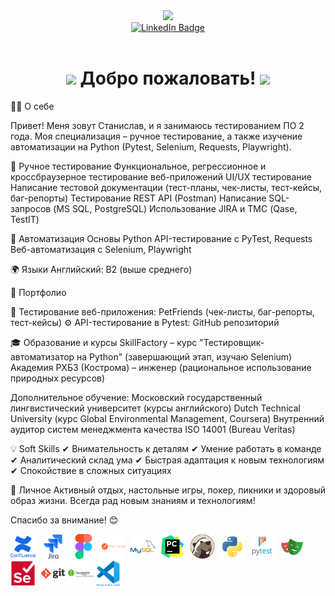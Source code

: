 <div id="header" align="center">
  <img src="https://i.giphy.com/media/v1.Y2lkPTc5MGI3NjExb3R3ODl0YmFrNmJhNXhwNmp5aXM1eHV0MTB0eTZpanIzZjFxejJxbCZlcD12MV9pbnRlcm5hbF9naWZfYnlfaWQmY3Q9Zw/l41lOKyKOS89YyJfq/giphy.gif"/>
</div>

<div id="badges" align="center">
  <a href="https://www.linkedin.com/in/stanislav-petrov-777632246/">
    <img src="https://img.shields.io/badge/LinkedIn-blue?style=for-the-badge&logo=linkedin&logoColor=white" alt="LinkedIn Badge"/>
  </a>
</div>

<div id="badges" align="center">
  <img src="https://komarev.com/ghpvc/?username=StanPetr&style=flat-square&color=blue" alt=""/>
</div>

<div align="center">
<h1>
  <img src="https://media.giphy.com/media/hvRJCLFzcasrR4ia7z/giphy.gif" width="30px"/>
  Добро пожаловать!
  <img src="https://media.giphy.com/media/hvRJCLFzcasrR4ia7z/giphy.gif" width="30px"/>
</h1>
</div>

🧑‍💻 О себе

Привет! Меня зовут Станислав, и я занимаюсь тестированием ПО 2 года. Моя специализация – ручное тестирование, а также изучение автоматизации на Python (Pytest, Selenium, Requests, Playwright).

📌 Ручное тестирование
Функциональное, регрессионное и кроссбраузерное тестирование веб-приложений
UI/UX тестирование
Написание тестовой документации (тест-планы, чек-листы, тест-кейсы, баг-репорты)
Тестирование REST API (Postman)
Написание SQL-запросов (MS SQL, PostgreSQL)
Использование JIRA и ТМС (Qase, TestIT)

🤖 Автоматизация
Основы Python
API-тестирование с PyTest, Requests
Веб-автоматизация с Selenium, Playwright

🌍 Языки
Английский: B2 (выше среднего)

🚀 Портфолио

📌 Тестирование веб-приложения: PetFriends (чек-листы, баг-репорты, тест-кейсы)
⚙ API-тестирование в Pytest: GitHub репозиторий

🎓 Образование и курсы
SkillFactory – курс "Тестировщик-автоматизатор на Python" (завершающий этап, изучаю Selenium)
Академия РХБЗ (Кострома) – инженер (рациональное использование природных ресурсов)

Дополнительное обучение:
Московский государственный лингвистический университет (курсы английского)
Dutch Technical University (курс Global Environmental Management, Coursera)
Внутренний аудитор систем менеджмента качества ISO 14001 (Bureau Veritas)

💡 Soft Skills
✔ Внимательность к деталям
✔ Умение работать в команде
✔ Аналитический склад ума
✔ Быстрая адаптация к новым технологиям
✔ Спокойствие в сложных ситуациях

🎯 Личное
Активный отдых, настольные игры, покер, пикники и здоровый образ жизни. Всегда рад новым знаниям и технологиям!

Спасибо за внимание! 😊

<div>
  <img src="https://github.com/devicons/devicon/blob/master/icons/confluence/confluence-plain-wordmark.svg" title="Сonfluence" alt="Сonfluence" width="40" height="40"/>&nbsp;
  <img src="https://github.com/devicons/devicon/blob/master/icons/jira/jira-original-wordmark.svg" title="Jira" alt="Jira" width="40" height="40"/>&nbsp;
  <img src="https://github.com/devicons/devicon/blob/master/icons/figma/figma-original.svg" title="Figma" alt="Figma" width="40" height="40"/>&nbsp;
  <img src="https://github.com/devicons/devicon/blob/master/icons/postman/postman-original-wordmark.svg" title="Postman" alt="Postman" width="40" height="40"/>&nbsp;
  <img src="https://github.com/devicons/devicon/blob/master/icons/mysql/mysql-original-wordmark.svg" title="mysql" alt="mysql" width="40" height="40"/>&nbsp;
  <img src="https://github.com/devicons/devicon/blob/master/icons/pycharm/pycharm-original.svg" title="pycharm" alt="pycharm " width="40" height="40"/>&nbsp;
  <img src="https://github.com/devicons/devicon/blob/master/icons/dbeaver/dbeaver-original.svg"  title="dbeaver" alt="dbeaver" width="40" height="40"/>&nbsp;
  <img src="https://github.com/devicons/devicon/blob/master/icons/python/python-original.svg" title="python" alt="python" width="40" height="40"/>&nbsp;
  <img src="https://github.com/devicons/devicon/blob/master/icons/pytest/pytest-original-wordmark.svg" title="pytest" alt="pytest" width="40" height="40"/>&nbsp;
  <img src="https://github.com/devicons/devicon/blob/master/icons/playwright/playwright-original.svg" title="playwright" alt="playwright" width="40" height="40"/>&nbsp;
  <img src="https://github.com/devicons/devicon/blob/master/icons/selenium/selenium-original.svg" title="selenium"  alt="selenium" width="40" height="40"/>&nbsp;
  <img src="https://github.com/devicons/devicon/blob/master/icons/git/git-original-wordmark.svg" title="Git" **alt="Git" width="40" height="40"/>
  <img src="https://github.com/devicons/devicon/blob/master/icons/swagger/swagger-original-wordmark.svg" title="swagger" **alt="swagger" width="40" height="40"/>
  <img src="https://github.com/devicons/devicon/blob/master/icons/vscode/vscode-original-wordmark.svg" title="vscode" **alt="vscode" width="40" height="40"/>
</div>





